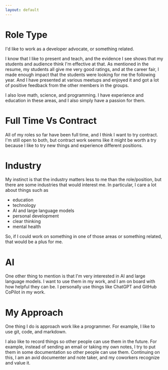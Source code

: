 ```yaml
---
layout: default
---
```


# Role Type

I'd like to work as a developer advocate, or something
related. 

I know that I like to present and teach, and the evidence I see
shows that my students and audience think I'm effective at that.
As mentioned in the resume, my students all give me very good
ratings, and at the career fair, I made enough impact that the
students were looking for me the following year.
And I have presented at various meetups and enjoyed it and
got a lot of positive feedback from the other members in the
groups.

I also love math, science, and programming. I have experience
and education in these areas, and I also simply have a passion
for them. 

# Full Time Vs Contract

All of my roles so far have been full time, and I think
I want to try contract. I'm still open to both, but contract
work seems like it might be worth a try because I like to
try new things and experience different positions.

# Industry

My instinct is that the industry matters less to me than
the role/position, but there are some industries that would
interest me. In particular, I care a lot about things such as

- education
- technology
- AI and large language models
- personal development
- clear thinking
- mental health

So, if I could work on something in one of those areas or
something related, that would be a plus for me.

# AI

One other thing to mention is that I'm very interested in AI
and large language models. I want to use them in my work,
and I am on board with how helpful they can be. I personally
use things like ChatGPT and GitHub CoPilot in my work.


# My Approach

One thing I do is approach work like a programmer.
For example, I like to use git, code, and markdown.

I also like to record things so other people can
use them in the future. For example, instead of
sending an email or taking my own notes, I try
to put them in some documentation so other people
can use them.  Continuing on this, I am an avid
documenter and note taker, and my coworkers
recognize and value it.

